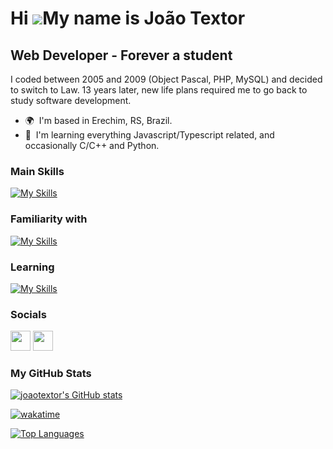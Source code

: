 Hi ![](https://user-images.githubusercontent.com/18350557/176309783-0785949b-9127-417c-8b55-ab5a4333674e.gif)My name is João Textor
===================================================================================================================================

Web Developer - Forever a student
---------------------------------

I coded between 2005 and 2009 (Object Pascal, PHP, MySQL) and decided to switch to Law. 13 years later, new life plans required me to go back to study software development.

* 🌍  I'm based in Erechim, RS, Brazil.
* 🧠  I'm learning everything Javascript/Typescript related, and occasionally C/C++ and Python. 

### Main Skills
[![My Skills](https://skillicons.dev/icons?i=js,typescript,html,css,tailwind,bootstrap,sass,materialui,nodejs,react,nextjs,express,mongodb)](https://skillicons.dev)

### Familiarity with
[![My Skills](https://skillicons.dev/icons?i=py,flutter,cpp,docker,kubernetes,aws)](https://skillicons.dev)

### Learning
[![My Skills](https://skillicons.dev/icons?i=nestjs,redis,postgres,prisma)](https://skillicons.dev)

### Socials

<a href="https://www.linkedin.com/in/joaotextor" target="_blank" rel="noreferrer"><img src="https://raw.githubusercontent.com/danielcranney/readme-generator/main/public/icons/socials/linkedin.svg" width="32" height="32" /></a> <a href="https://www.twitter.com/joaotextor90" target="_blank" rel="noreferrer"><img src="https://raw.githubusercontent.com/danielcranney/readme-generator/main/public/icons/socials/twitter.svg" width="32" height="32" /></a></p>

### My GitHub Stats

<a href="http://www.github.com/joaotextor"><img src="https://github-readme-stats.vercel.app/api?username=joaotextor&show_icons=true&hide=stars,prs,&count_private=true&title_color=0891b2&text_color=ffffff&icon_color=0891b2&bg_color=1c1917&hide_border=true&show_icons=true" alt="joaotextor's GitHub stats" /></a>

[![wakatime](https://wakatime.com/static/img/wakatime.svg)](https://wakatime.com/@1c154501-0170-4a4e-af9e-9074c57115fb)

<a href="https://github.com/joaotextor" align="left"><img src="https://github-readme-stats.vercel.app/api/top-langs/?username=joaotextor&langs_count=10&title_color=0891b2&text_color=ffffff&icon_color=0891b2&bg_color=1c1917&hide_border=true&locale=en&custom_title=Top%20%Languages" alt="Top Languages" /></a>
